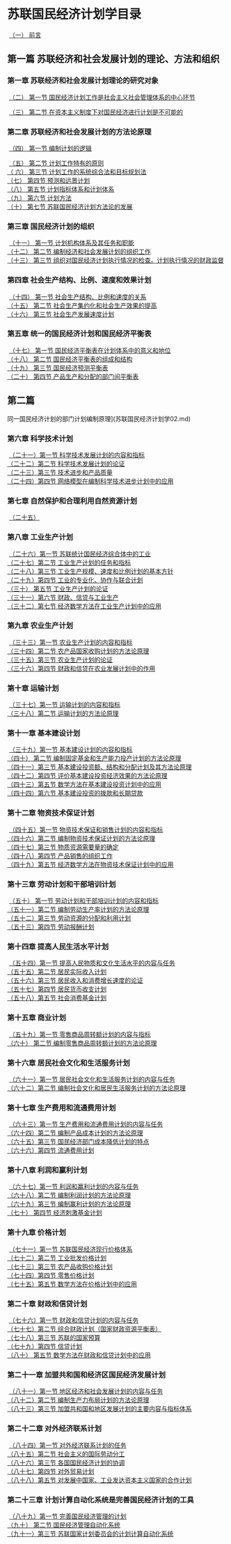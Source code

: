 # 苏联国民经济计划学目录

​		[（一）     前言](苏联国民经济计划学02.md)

## 第一篇  苏联经济和社会发展计划的理论、方法和组织

### 第一章  苏联经济和社会发展计划理论的研究对象

​		[（二）      第一节    国民经济计划工作是社会主义社会管理体系的中心环节](苏联国民经济计划学02.md)

​		[（三）      第二节    在资本主义制度下对国民经济进行计划是不可能的](苏联国民经济计划学02.md)

### 第二章  苏联经济和社会发展计划的方法论原理

​		[（四）      第一节    编制计划的逻辑](苏联国民经济计划学02.md)

​		[（五）      第二节    计划工作特有的原则](苏联国民经济计划学02.md)
​	
​	[（	六）      第三节    计划工作的系统综合法和目标规划法](苏联国民经济计划学02.md)
​	
​		[（七）      第四节    预测和远景计划](苏联国民经济计划学02.md)
​	
​		[（八）      第五节    计划指标体系和计划体系](苏联国民经济计划学02.md)
​	
​		[（九）      第六节    计划方法](苏联国民经济计划学02.md)
​	
​		[（十）      第七节    苏联国民经济计划方法论的发展](苏联国民经济计划学02.md)

### 第三章  国民经济计划的组织

​		[（十一）    第一节    计划机构体系及其任务和职能](苏联国民经济计划学02.md)
​	
​		[（十二）    第二节    编制经济和社会发展计划的组织工作](苏联国民经济计划学02.md)
​	
​		[（十三）    第三节    组织对国民经济计划执行情况的检查。计划执行情况的财政监督](苏联国民经济计划学02.md)

### 第四章  社会生产结构、比例、速度和效果计划

​		[（十四）    第一节    社会生产结构、比例和速度的关系](苏联国民经济计划学02.md)
​	
​		[（十五）    第二节    社会生产集约化和社会生产效果的提高](苏联国民经济计划学02.md)
​	
​		[（十六）    第三节    社会生产发展速度计划](苏联国民经济计划学02.md)

### 第五章  统一的国民经济计划和国民经济平衡表

​		[（十七）    第一节    国民经济平衡表在计划体系中的意义和地位](苏联国民经济计划学02.md)
​	
​		[（十八）    第二节    国民经济平衡表的组成和结构](苏联国民经济计划学02.md)
​	
​		[（十九）    第三节    国民经济预测平衡表](苏联国民经济计划学02.md)
​	
​		[（二十）    第四节    产品生产和分配的部门间平衡表](苏联国民经济计划学02.md)

## 第二篇

同一国民经济计划的部门计划编制原理](苏联国民经济计划学02.md)

### 第六章  科学技术计划

​		[（二十一）第一节    科学技术发展计划的内容和指标](苏联国民经济计划学02.md)
​	
​		[（二十二）第二节    科学技术发展计划的论证](苏联国民经济计划学02.md)
​	
​		[（二十三）第三节    技术进步和产品质量](苏联国民经济计划学02.md)
​	
​		[（二十四）第四节    网络模型在编制科学技术进步计划中的应用](苏联国民经济计划学02.md)

### 第七章  自然保护和合理利用自然资源计划

​		[（二十五）](苏联国民经济计划学02.md)

### 第八章  工业生产计划

​		[（二十六）第一节    苏联统计国民经济综合体中的工业](苏联国民经济计划学02.md)
​	
​		[（二十七）第二节    工业生产计划的任务和指标](苏联国民经济计划学02.md)
​	
​		[（二十八）第三节    工业生产规模、速度和比例计划的基本方针](苏联国民经济计划学02.md)
​	
​		[（二十九）第四节    工业的专业化、协作与联合计划](苏联国民经济计划学02.md)
​	
​		[（三十）    第五节    工业生产计划的论证](苏联国民经济计划学02.md)
​	
​		[（三十一）第六节    财政、信贷与工业生产](苏联国民经济计划学02.md)
​	
​		[（三十二）第七节    经济数学方法在工业生产计划中的应用](苏联国民经济计划学02.md)

### 第九章  农业生产计划

​		[（三十三）第一节    农业生产计划的内容和指标](苏联国民经济计划学02.md)
​	
​		[（三十四）第二节    农产品国家收购计划的方法论原理](苏联国民经济计划学02.md)
​	
​		[（三十五）第三节    农业生产计划的论证](苏联国民经济计划学02.md)
​	
​		[（三十六）第四节    财政和信贷在农业发展计划中的作用](苏联国民经济计划学02.md)

### 第十章  运输计划

​		[（三十七）第一节    运输计划的内容和指标](苏联国民经济计划学02.md)
​	
​		[（三十八）第二节    运输计划的方法论原理](苏联国民经济计划学02.md)

### 第十一章    基本建设计划

​		[（三十九）第一节    基本建设计划的内容和指标](苏联国民经济计划学02.md)
​	
​		[（四十）    第二节    编制固定基金和生产能力投产计划的方法论原理](苏联国民经济计划学02.md)
​	
​		[（四十一）第三节    基本建设投资额、结构和分配计划及其方法论原理](苏联国民经济计划学02.md)
​	
​		[（四十二）第四节    评价基本建设投资经济效果的方法论原理](苏联国民经济计划学02.md)
​	
​		[（四十三）第五节    数学方法在基本建设投资计划中的应用](苏联国民经济计划学02.md)
​	
​		[（四十四）第六节    基本建设投资的拨款和长期贷款](苏联国民经济计划学02.md)

### 第十二章    物资技术保证计划

​		[（四十五）第一节    物资技术保证和销售计划的内容和指标](苏联国民经济计划学02.md)
​	
​		[（四十六）第二节    编制物资技术保证计划的方法论原理](苏联国民经济计划学02.md)
​	
​		[（四十七）第三节    物质资源需要量的确定](苏联国民经济计划学02.md)
​	
​		[（四十八）第四节    产品销售的组织工作](苏联国民经济计划学02.md)
​	
​		[（四十九）第五节    经济数学方法在物资技术保证计划中的应用](苏联国民经济计划学02.md)

### 第十三章    劳动计划和干部培训计划

​		[（五十）    第一节    劳动计划和干部培训计划的内容和指标](苏联国民经济计划学02.md)
​	
​		[（五十一）第二节    编制劳动生产率计划的方法论原理](苏联国民经济计划学02.md)
​	
​		[（五十二）第三节    劳动资源的分配和利用计划](苏联国民经济计划学02.md)
​	
​		[（五十三）第四节    劳动报酬计划](苏联国民经济计划学02.md)

### 第十四章    提高人民生活水平计划

​		[（五十四）第一节    提高人民物质和文化生活水平的内容与任务](苏联国民经济计划学02.md)
​	
​		[（五十五）第二节    居民实际收入计划](苏联国民经济计划学02.md)
​	
​		[（五十六）第三节    居民收入和消费增长速度的论证](苏联国民经济计划学02.md)
​	
​		[（五十七）第四节    居民货币收支计划](苏联国民经济计划学02.md)
​	
​		[（五十八）第五节    社会消费基金计划](苏联国民经济计划学02.md)

### 第十五章    商业计划

​		[（五十九）第一节    零售商品周转额计划的内容与指标](苏联国民经济计划学02.md)
​	
​		[（六十）    第二节    编制零售商品周转额计划的方法论原理](苏联国民经济计划学02.md)

### 第十六章    居民社会文化和生活服务计划

​		[（六十一）第一节    居民社会文化和生活服务计划的内容与任务](苏联国民经济计划学02.md)
​	
​		[（六十二）第二节    编制社会文化和居民生活服务计划的方法论原理](苏联国民经济计划学02.md)

### 第十七章    生产费用和流通费用计划

​		[（六十三）第一节    生产费用和流通费用计划的内容与任务](苏联国民经济计划学02.md)
​	
​		[（六十四）第二节    编制产品成本计划的方法论原理](苏联国民经济计划学02.md)
​	
​		[（六十五）第三节    国民经济部门成本降低计划的特点](苏联国民经济计划学02.md)
​	
​		[（六十六）第四节    流通费用计划](苏联国民经济计划学02.md)

### 第十八章    利润和赢利计划

​		[（六十七）第一节    利润和赢利计划的内容与任务](苏联国民经济计划学02.md)
​	
​		[（六十八）第二节    编制利润计划的方法论原理](苏联国民经济计划学02.md)
​	
​		[（六十九）第三节    编制赢利计划的方法论原理](苏联国民经济计划学02.md)
​	
​		[（七十）    第四节    经济刺激基金计划](苏联国民经济计划学02.md)

### 第十九章    价格计划

​		[（七十一）第一节    苏联国民经济现行价格体系](苏联国民经济计划学02.md)
​	
​		[（七十二）第二节    工业批发价格计划](苏联国民经济计划学02.md)
​	
​		[（七十三）第三节    农产品收购价格计划](苏联国民经济计划学02.md)
​	
​		[（七十四）第四节    零售价格计划](苏联国民经济计划学02.md)
​	
​		[（七十五）第五节    数学方法在价格计划中的应用](苏联国民经济计划学02.md)

### 第二十章    财政和信贷计划

​		[（七十六）第一节    财政和信贷计划的内容与任务](苏联国民经济计划学02.md)
​	
​		[（七十七）第二节    综合财政计划（国家财政资源平衡表）](苏联国民经济计划学02.md)
​	
​		[（七十八）第三节    苏联的国家预算](苏联国民经济计划学02.md)
​	
​		[（七十九）第四节    信贷计划](苏联国民经济计划学02.md)
​	
​		[（八十）    第五节    数学方法在财政和信贷计划中的应用](苏联国民经济计划学02.md)

### 第二十一章  加盟共和国和经济区国民经济发展计划

​		[（八十一）第一节    地区经济和社会发展计划的内容与任务](苏联国民经济计划学02.md)
​	
​		[（八十二）第二节    编制生产力布局计划的方法论原理](苏联国民经济计划学02.md)
​	
​		[（八十三）第三节    加盟共和国和地区发展计划的主要内容与指标体系](苏联国民经济计划学02.md)

### 第二十二章  对外经济联系计划

​		[（八十四）第一节    对外经济联系计划的任务](苏联国民经济计划学02.md)
​	
​		[（八十五）第二节    社会主义的国际劳动分工](苏联国民经济计划学02.md)
​	
​		[（八十六）第三节    各国国民经济计划的协调](苏联国民经济计划学02.md)
​	
​		[（八十七）第四节    对外贸易计划](苏联国民经济计划学02.md)
​	
​		[（八十八）第五节    对发展中国家、工业发达资本主义国家的合作计划](苏联国民经济计划学02.md)

### 第二十三章  计划计算自动化系统是完善国民经济计划的工具

​		[（八十九）第一节    完善国民经济管理的计划](苏联国民经济计划学02.md)
​	
​		[（九十）  第二节    国民经济管理自动化系统](苏联国民经济计划学02.md)
​	
​		[（九十一）第三节    苏联国家计划委员会的计划计算自动化系统](苏联国民经济计划学02.md)